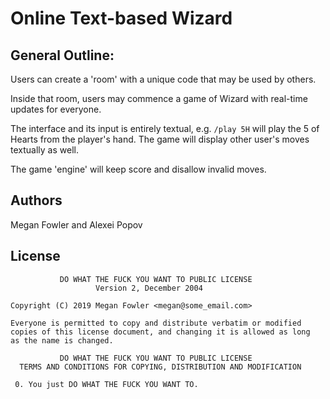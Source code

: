 # Online Text-based Wizard

## General Outline:

Users can create a 'room' with a unique code that may be used by others.

Inside that room, users may commence a game of Wizard with real-time updates for everyone.

The interface and its input is entirely textual, e.g. `/play 5H` will play the 5 of Hearts from the player's hand. The game will display other user's moves textually as well.

The game 'engine' will keep score and disallow invalid moves.

## Authors

Megan Fowler and Alexei Popov

## License

```
           DO WHAT THE FUCK YOU WANT TO PUBLIC LICENSE
                   Version 2, December 2004

Copyright (C) 2019 Megan Fowler <megan@some_email.com>

Everyone is permitted to copy and distribute verbatim or modified
copies of this license document, and changing it is allowed as long
as the name is changed.

           DO WHAT THE FUCK YOU WANT TO PUBLIC LICENSE
  TERMS AND CONDITIONS FOR COPYING, DISTRIBUTION AND MODIFICATION

 0. You just DO WHAT THE FUCK YOU WANT TO.
```
